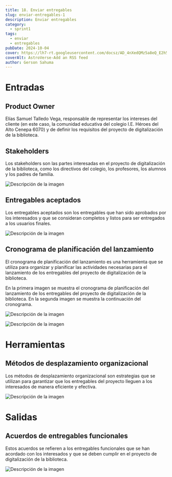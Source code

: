 ```yaml
---
title: 18. Enviar entregables
slug: enviar-entregables-1
description: Enviar entregables
category:
  - sprint1
tags:
  - enviar
  - entregables
pubDate: 2024-10-04
cover: https://lh7-rt.googleusercontent.com/docsz/AD_4nXedQMz5a8eQ_E2h5dZdVeCiVkHtw8xO5N7gDVHM92suYF0GlDJe2b7PBbMqUT5-8xFNFGcEectFjtykLrac-wg5t5kr4an3PtQaRaVgIijXm93GtSoMMHfAud9yJMPZe8ilcnEjCQ?key=SgN5AbNrnHnBecZ8UKBZ3pEH
coverAlt: AstroVerse-Add an RSS feed
author: Gerson Sahuma
---
```


# Entradas

## Product Owner

Elías Samuel Talledo Vega, responsable de representar los intereses del cliente (en este caso, la comunidad educativa del colegio I.E. Héroes del Alto Cenepa 6070) y de definir los requisitos del proyecto de digitalización de la biblioteca.

## Stakeholders

Los stakeholders son las partes interesadas en el proyecto de digitalización de la biblioteca, como los directivos del colegio, los profesores, los alumnos y los padres de familia.

![Descripción de la imagen](/images/stakeholders.png)

## Entregables aceptados

Los entregables aceptados son los entregables que han sido aprobados por los interesados y que se consideran completos y listos para ser entregados a los usuarios finales.

![Descripción de la imagen](/images/entregables-aceptados.png)

## Cronograma de planificación del lanzamiento

El cronograma de planificación del lanzamiento es una herramienta que se utiliza para organizar y planificar las actividades necesarias para el lanzamiento de los entregables del proyecto de digitalización de la biblioteca.

En la primera imagen se muestra el cronograma de planificación del lanzamiento de los entregables del proyecto de digitalización de la biblioteca. En la segunda imagen se muestra la continuación del cronograma.

![Descripción de la imagen](/images/cronograma-lanzamiento-1.png)

![Descripción de la imagen](/images/cronograma-lanzamiento-2.png)

# Herramientas

## Métodos de desplazamiento organizacional

Los métodos de desplazamiento organizacional son estrategias que se utilizan para garantizar que los entregables del proyecto lleguen a los interesados de manera eficiente y efectiva.

![Descripción de la imagen](/images/metodos-desplazamiento.png)

# Salidas

## Acuerdos de entregables funcionales

Estos acuerdos se refieren a los entregables funcionales que se han acordado con los interesados y que se deben cumplir en el proyecto de digitalización de la biblioteca.

![Descripción de la imagen](/images/acuerdos-entregables-funcionales.png)